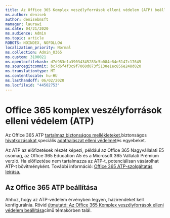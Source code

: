 ```yaml
---
title: Az Office 365 Komplex veszélyforrások elleni védelem (ATP) beállítása
ms.author: deniseb
author: denisebmsft
manager: laurawi
ms.date: 04/21/2020
ms.audience: Admin
ms.topic: article
ROBOTS: NOINDEX, NOFOLLOW
localization_priority: Normal
ms.collection: Admin_O365
ms.custom: 3100021
ms.openlocfilehash: d7d983e1a39034345283c5b084e84e5147c17645
ms.sourcegitcommit: bc7d6f4f3c9f7060d073f5130e1ec856e248d020
ms.translationtype: MT
ms.contentlocale: hu-HU
ms.lasthandoff: 06/02/2020
ms.locfileid: "44502753"
---
```

# <a name="office-365-advanced-threat-protection-atp"></a>Office 365 komplex veszélyforrások elleni védelem (ATP)

Az Office 365 ATP [tartalmaz biztonságos mellékleteket,](https://docs.microsoft.com/microsoft-365/security/office-365-security/atp-safe-attachments)biztonságos [hivatkozásokat,](https://docs.microsoft.com/microsoft-365/security/office-365-security/atp-safe-links)speciális [adathalászat elleni védelmet](https://docs.microsoft.com/microsoft-365/security/office-365-security/atp-anti-phishing)és egyebeket. 

Az ATP az előfizetések részét képezi, például az Office 365 Nagyvállalati E5 csomag, az Office 365 Education A5 és a Microsoft 365 Vállalati Prémium verzió. Ha előfizetése nem tartalmazza az ATP-t, potenciálisan vásárolhat ATP-t bővítményként. További információ: [Office 365 ATP-szolgáltatás leírása.](https://docs.microsoft.com/office365/servicedescriptions/office-365-advanced-threat-protection-service-description)

## <a name="set-up-office-365-atp"></a>Az Office 365 ATP beállítása

Ahhoz, hogy az ATP-védelem érvényben legyen, házirendeket kell konfigurálnia. Rövid [útmutató: Az Office 365 Komplex veszélyforrások elleni védelem beállítása](https://docs.microsoft.com/office365/securitycompliance/checklist-atp-setup)című témakörben talál.

